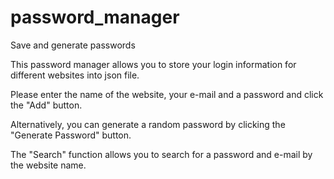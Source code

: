 # password_manager
Save and generate passwords

This password manager allows you to store your login information for different websites into json file.

Please enter the name of the website, your e-mail and a password and click the "Add" button.

Alternatively, you can generate a random password by clicking the "Generate Password" button.

The "Search" function allows you to search for a password and e-mail by the website name.


